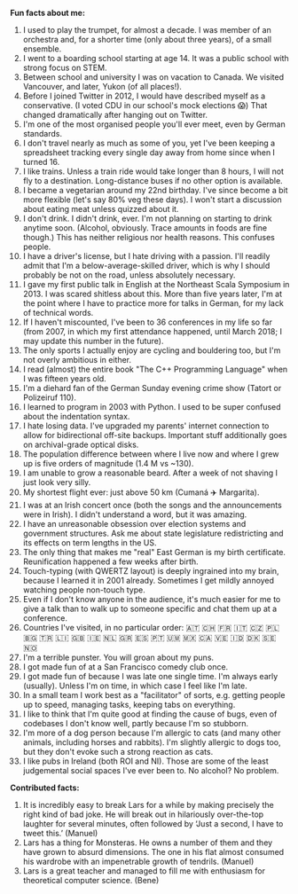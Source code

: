 **Fun facts about me:**

1. I used to play the trumpet, for almost a decade. I was member of an orchestra and, for a shorter time (only about three years), of a small ensemble.
2. I went to a boarding school starting at age 14. It was a public school with strong focus on STEM.
3. Between school and university I was on vacation to Canada. We visited Vancouver, and later, Yukon (of all places!).
4. Before I joined Twitter in 2012, I would have described myself as a conservative. (I voted CDU in our school's mock elections 😱) That changed dramatically after hanging out on Twitter.
5. I'm one of the most organised people you'll ever meet, even by German standards.
6. I don't travel nearly as much as some of you, yet I've been keeping a spreadsheet tracking every single day away from home since when I turned 16.
7. I like trains. Unless a train ride would take longer than 8 hours, I will not fly to a destination. Long-distance buses if no other option is available.
8. I became a vegetarian around my 22nd birthday. I've since become a bit more flexible (let's say 80% veg these days). I won't start a discussion about eating meat unless quizzed about it.
9. I don't drink. I didn't drink, ever. I'm not planning on starting to drink anytime soon. (Alcohol, obviously. Trace amounts in foods are fine though.) This has neither religious nor health reasons. This confuses people.
10. I have a driver's license, but I hate driving with a passion. I'll readily admit that I'm a below-average-skilled driver, which is why I should probably be not on the road, unless absolutely necessary.
11. I gave my first public talk in English at the Northeast Scala Symposium in 2013. I was scared shitless about this. More than five years later, I'm at the point where I have to practice more for talks in German, for my lack of technical words.
12. If I haven't miscounted, I've been to 36 conferences in my life so far (from 2007, in which my first attendance happened, until March 2018; I may update this number in the future).
13. The only sports I actually enjoy are cycling and bouldering too, but I'm not overly ambitious in either.
14. I read (almost) the entire book "The C++ Programming Language" when I was fifteen years old.
15. I'm a diehard fan of the German Sunday evening crime show (Tatort or Polizeiruf 110).
16. I learned to program in 2003 with Python. I used to be super confused about the indentation syntax.
17. I hate losing data. I've upgraded my parents' internet connection to allow for bidirectional off-site backups. Important stuff additionally goes on archival-grade optical disks.
18. The population difference between where I live now and where I grew up is five orders of magnitude (1.4 M vs ~130).
19. I am unable to grow a reasonable beard. After a week of not shaving I just look very silly.
20. My shortest flight ever: just above 50 km (Cumaná ✈️ Margarita).
21. I was at an Irish concert once (both the songs and the announcements were in Irish). I didn't understand a word, but it was amazing.
22. I have an unreasonable obsession over election systems and government structures. Ask me about state legislature redistricting and its effects on term lengths in the US.
23. The only thing that makes me "real" East German is my birth certificate. Reunification happened a few weeks after birth.
24. Touch-typing (with QWERTZ layout) is deeply ingrained into my brain, because I learned it in 2001 already. Sometimes I get mildly annoyed watching people non-touch type.
25. Even if I don't know anyone in the audience, it's much easier for me to give a talk than to walk up to someone specific and chat them up at a conference.
26. Countries I've visited, in no particular order: 🇦🇹 🇨🇭 🇫🇷 🇮🇹 🇨🇿 🇵🇱 🇧🇬 🇹🇷 🇱🇮 🇬🇧 🇮🇪 🇳🇱 🇬🇷 🇪🇸 🇵🇹 🇺🇲 🇲🇽 🇨🇦 🇻🇪 🇮🇩 🇩🇰 🇸🇪 🇳🇴
27. I'm a terrible punster. You will groan about my puns.
28. I got made fun of at a San Francisco comedy club once.
29. I got made fun of because I was late one single time. I'm always early (usually). Unless I'm on time, in which case I feel like I'm late.
30. In a small team I work best as a "facilitator" of sorts, e.g. getting people up to speed, managing tasks, keeping tabs on everything.
31. I like to think that I'm quite good at finding the cause of bugs, even of codebases I don't know well, partly because I'm so stubborn.
32. I'm more of a dog person because I'm allergic to cats (and many other animals, including horses and rabbits). I'm slightly allergic to dogs too, but they don't evoke such a strong reaction as cats.
33. I like pubs in Ireland (both ROI and NI). Those are some of the least judgemental social spaces I've ever been to. No alcohol? No problem.

**Contributed facts:**

1. It is incredibly easy to break Lars for a while by making precisely the right kind of bad joke. He will break out in hilariously over-the-top laughter for several minutes, often followed by ‘Just a second, I have to tweet this.’ (Manuel)
2. Lars has a thing for Monsteras. He owns a number of them and they have grown to absurd dimensions. The one in his flat almost consumed his wardrobe with an impenetrable growth of tendrils. (Manuel)
3. Lars is a great teacher and managed to fill me with enthusiasm for theoretical computer science. (Bene)
